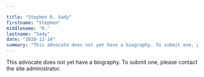 ```yaml
---

title: "Stephen R. Sady"
firstname: "Stephen"
middlename: "R."
lastname: "Sady"
date: "2020-12-14"
summary: "This advocate does not yet have a biography. To submit one, please contact the site administrator."
---
```

This advocate does not yet have a biography. To submit one, please contact the site administrator.

